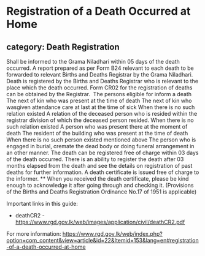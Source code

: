 # Registration of a Death Occurred at Home
## category: Death Registration

Shall be informed to the Grama Niladhari within 05 days of the death occurred.
A report prepared as per Form B24 relevant to each death to be forwarded to relevant Births and Deaths Registrar by the Grama Niladhari.
Death is registered by the Births and Deaths Registrar who is relevant to the place which the death occurred.
Form CR02 for the registration of deaths can be obtained by the Registrar. 
The persons eligible for inform a death
The next of kin who was present at the time of death
The next of kin who wasgiven attendance care at last at the time of sick 
When there is no such relation existed 
A relation of the deceased person who is resided within the registrar division of which the deceased person resided.
When there is no such relation existed 
A person who was present there at the moment of death
The resident of the building who was present at the time of death
When there is no such person existed mentioned above
 The person who is engaged in burial, cremate the dead body or doing funeral arrangement in an other manner.
The death can be registered free of charge within 03 days of the death occurred.
There is an ability to register the death after 03 months elapsed from the death and see the details on registration of past deaths for further information.
A death certificate is issued free of charge to the informer.
** When you received the death certificate, please be kind enough to acknowledge it after going through and checking it.
(Provisions of the Births and Deaths Registration Ordinance No.17 of 1951 is applicable)

Important links in this guide:
- deathCR2 - https://www.rgd.gov.lk/web/images/application/civil/deathCR2.pdf


For more information: https://www.rgd.gov.lk/web/index.php?option=com_content&view=article&id=22&Itemid=153&lang=en#registration-of-a-death-occurred-at-home

